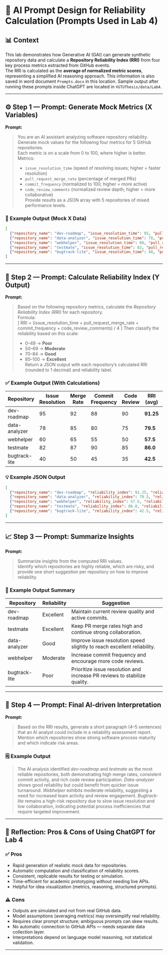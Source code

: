 # 🧠 AI Prompt Design for Reliability Calculation (Prompts Used in Lab 4)

## 📊 Context
This lab demonstrates how Generative AI (GAI) can generate synthetic repository data and calculate a **Repository Reliability Index (RRI)** from four key process metrics extracted from GitHub events.  
The RRI is calculated as the **average of normalized metric scores**, representing a simplified AI reasoning approach. This information is also saved in word document `Prompts.docx` in this location. Sample output after running these prompts inside ChatGPT are located in `VGTUThesis/data/Lab4`. 

---

## ⚙️ Step 1 — Prompt: Generate Mock Metrics (X Variables)

**Prompt:**
> You are an AI assistant analyzing software repository reliability.  
> Generate mock values for the following four metrics for 5 GitHub repositories.  
> Each metric is on a scale from 0 to 100, where higher is better.  
> Metrics:
> - `issue_resolution_time` (speed of resolving issues; higher = faster resolution)  
> - `pull_request_merge_rate` (percentage of merged PRs)  
> - `commit_frequency` (normalized to 100; higher = more active)  
> - `code_review_comments` (normalized review depth; higher = more collaborative)  
> Provide results as a JSON array with 5 repositories of mixed performance levels.  

### 🧾 Example Output (Mock X Data)

```json
[
  {"repository_name": "dev-roadmap", "issue_resolution_time": 95, "pull_request_merge_rate": 92, "commit_frequency": 88, "code_review_comments": 90},
  {"repository_name": "data-analyzer", "issue_resolution_time": 78, "pull_request_merge_rate": 85, "commit_frequency": 80, "code_review_comments": 75},
  {"repository_name": "webhelper", "issue_resolution_time": 60, "pull_request_merge_rate": 65, "commit_frequency": 55, "code_review_comments": 50},
  {"repository_name": "testmate", "issue_resolution_time": 82, "pull_request_merge_rate": 87, "commit_frequency": 90, "code_review_comments": 85},
  {"repository_name": "bugtrack-lite", "issue_resolution_time": 40, "pull_request_merge_rate": 50, "commit_frequency": 45, "code_review_comments": 35}
]
```

---

## 🧮 Step 2 — Prompt: Calculate Reliability Index (Y Output)

**Prompt:**
> Based on the following repository metrics, calculate the *Repository Reliability Index (RRI)* for each repository.  
> Formula:  
> \[
> RRI = (issue\_resolution\_time + pull\_request\_merge\_rate + commit\_frequency + code\_review\_comments) / 4
> \]
> Then classify the reliability based on this scale:
> - 0–49 → **Poor**
> - 50–69 → **Moderate**
> - 70–84 → **Good**
> - 85–100 → **Excellent**  
> Return a JSON output with each repository’s calculated RRI (rounded to 1 decimal) and reliability label.

### ✅ Example Output (With Calculations)

| Repository | Issue Resolution | Merge Rate | Commit Frequency | Code Review | RRI (avg) | Reliability |
|-------------|------------------|-------------|------------------|--------------|------------|--------------|
| dev-roadmap | 95 | 92 | 88 | 90 | **91.25** | **Excellent** |
| data-analyzer | 78 | 85 | 80 | 75 | **79.5** | **Good** |
| webhelper | 60 | 65 | 55 | 50 | **57.5** | **Moderate** |
| testmate | 82 | 87 | 90 | 85 | **86.0** | **Excellent** |
| bugtrack-lite | 40 | 50 | 45 | 35 | **42.5** | **Poor** |

### 💡 Example JSON Output

```json
[
  {"repository_name": "dev-roadmap", "reliability_index": 91.25, "reliability_level": "Excellent"},
  {"repository_name": "data-analyzer", "reliability_index": 79.5, "reliability_level": "Good"},
  {"repository_name": "webhelper", "reliability_index": 57.5, "reliability_level": "Moderate"},
  {"repository_name": "testmate", "reliability_index": 86.0, "reliability_level": "Excellent"},
  {"repository_name": "bugtrack-lite", "reliability_index": 42.5, "reliability_level": "Poor"}
]
```

---

## 📈 Step 3 — Prompt: Summarize Insights

**Prompt:**
> Summarize insights from the computed RRI values.  
> Identify which repositories are highly reliable, which are risky, and provide one short suggestion per repository on how to improve reliability.

### 🧩 Example Output Summary

| Repository | Reliability | Suggestion |
|-------------|--------------|-------------|
| dev-roadmap | Excellent | Maintain current review quality and active commits. |
| testmate | Excellent | Keep PR merge rates high and continue strong collaboration. |
| data-analyzer | Good | Improve issue resolution speed slightly to reach excellent reliability. |
| webhelper | Moderate | Increase commit frequency and encourage more code reviews. |
| bugtrack-lite | Poor | Prioritize issue resolution and increase PR reviews to stabilize quality. |

---

## 🧠 Step 4 — Prompt: Final AI-driven Interpretation

**Prompt:**
> Based on the RRI results, generate a short paragraph (4–5 sentences) that an AI analyst could include in a reliability assessment report.  
> Mention which repositories show strong software process maturity and which indicate risk areas.

### 🗒️ Example Output

> The AI analysis identified *dev-roadmap* and *testmate* as the most reliable repositories, both demonstrating high merge rates, consistent commit activity, and rich code review participation. *Data-analyzer* shows good reliability but could benefit from quicker issue turnaround. *Webhelper* exhibits moderate reliability, suggesting a need for increased team activity and review engagement. *Bugtrack-lite* remains a high-risk repository due to slow issue resolution and low collaboration, indicating potential process inefficiencies that require targeted improvement.

---

## 📘 Reflection: Pros & Cons of Using ChatGPT for Lab 4

### ✅ **Pros**
- Rapid generation of realistic mock data for repositories.
- Automatic computation and classification of reliability scores.
- Consistent, replicable results for testing or simulation.
- Time-efficient for academic prototyping without needing live APIs.
- Helpful for idea visualization (metrics, reasoning, structured prompts).

### ⚠️ **Cons**
- Outputs are simulated and not from real GitHub data.
- Model assumptions (averaging metrics) may oversimplify real reliability.
- Requires clear prompt structure; ambiguous prompts can skew results.
- No automatic connection to GitHub APIs — needs separate data collection layer.
- Interpretations depend on language model reasoning, not statistical validation.

---
